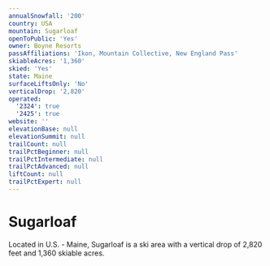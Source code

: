 ```yaml
---
annualSnowfall: '200'
country: USA
mountain: Sugarloaf
openToPublic: 'Yes'
owner: Boyne Resorts
passAffiliations: 'Ikon, Mountain Collective, New England Pass'
skiableAcres: '1,360'
skied: 'Yes'
state: Maine
surfaceLiftsOnly: 'No'
verticalDrop: '2,820'
operated:
  '2324': true
  '2425': true
website: ''
elevationBase: null
elevationSummit: null
trailCount: null
trailPctBeginner: null
trailPctIntermediate: null
trailPctAdvanced: null
liftCount: null
trailPctExpert: null
---
```



# Sugarloaf

Located in U.S. - Maine, Sugarloaf is a ski area with a vertical drop of 2,820 feet and 1,360 skiable acres.

